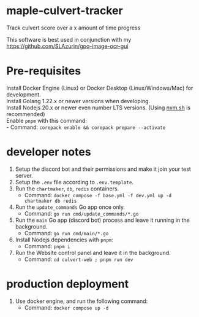 # maple-culvert-tracker

Track culvert score over a x amount of time progress

This software is best used in conjunction with my https://github.com/SLAzurin/gpq-image-ocr-gui

# Pre-requisites
Install Docker Engine (Linux) or Docker Desktop (Linux/Windows/Mac) for development.  
Install Golang 1.22.x or newer versions when developing.  
Install Nodejs 20.x or newer even number LTS versions. (Using [nvm.sh](https://github.com/nvm-sh/nvm) is recommended)  
Enable `pnpm` with this command:  
    - Command: `corepack enable && corepack prepare --activate`


# developer notes
1. Setup the discord bot and their permissions and make it join your test server.
2. Setup the `.env` file according to `.env.template`.
3. Run the `chartmaker`, `db`, `redis` containers.
    - Command: `docker compose -f base.yml -f dev.yml up -d chartmaker db redis`
4. Run the `update_commands` Go app once only.
    - Command: `go run cmd/update_commands/*.go`
5. Run the `main` Go app (discord bot) process and leave it running in the background.
    - Command: `go run cmd/main/*.go`
6. Install Nodejs dependencies with `pnpm`:
    - Command: `pnpm i`
7. Run the Website control panel and leave it in the background.
    - Command: `cd culvert-web ; pnpm run dev`

# production deployment
1. Use docker engine, and run the following command:
    - Command: `docker compose up -d`

